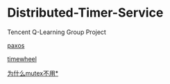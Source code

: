# Distributed-Timer-Service
Tencent Q-Learning Group Project

[paxos](https://github.com/tangwz/paxos/tree/rpc)

[timewheel](https://github.com/lk668/timewheel)

[为什么mutex不用*](http://www.51hsw.com/golang-map-bing-fa-suo-wen-ti/)